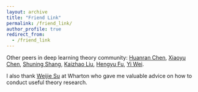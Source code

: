 ```yaml
---
layout: archive
title: "Friend Link"
permalink: /friend_link/
author_profile: true
redirect_from:
  - /friend_link
---
```


Other peers in deep learning theory community: [Huanran Chen](https://huanranchen.github.io/), [Xiaoyu Chen](https://xiaoyuchen.me/), [Shuning Shang](https://nooraovo.github.io), [Kaizhao Liu](https://openreview.net/profile?id=~Kaizhao_Liu1), [Hengyu Fu](https://dblp.org/pid/352/5349.html), [Yi Wei](https://yee-millennium.github.io/).

I also thank [Weijie Su](https://www.weijie-su.com/) at Wharton who gave me valuable advice on how to conduct useful theory research. 


